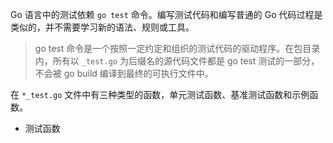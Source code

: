 Go 语言中的测试依赖 `go test` 命令。编写测试代码和编写普通的 Go 代码过程是类似的，并不需要学习新的语法、规则或工具。

> go test 命令是一个按照一定约定和组织的测试代码的驱动程序。在包目录内，所有以 `_test.go` 为后缀名的源代码文件都是 go test 测试的一部分，不会被 go build 编译到最终的可执行文件中。

在 `*_test.go` 文件中有三种类型的函数，单元测试函数、基准测试函数和示例函数。

- 测试函数